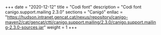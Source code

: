 +++
date        = "2020-12-12"
title       = "Codi font"
description = "Codi font canigo.support.mailing 2.3.0"
sections    = "Canigó"
enllac		= "https://hudson.intranet.gencat.cat/nexus/repository/canigo-maven2/cat/gencat/ctti/canigo.support.mailing/2.3.0/canigo.support.mailing-2.3.0-sources.jar"
weight		= 1
+++
